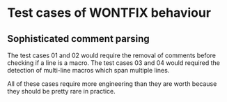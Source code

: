 # Test cases of WONTFIX behaviour

## Sophisticated comment parsing
The test cases 01 and 02 would require the removal of comments before checking
if a line is a macro. The test cases 03 and 04 would required the detection of
multi-line macros which span multiple lines.

All of these cases require more engineering than they are worth because they
should be pretty rare in practice.
